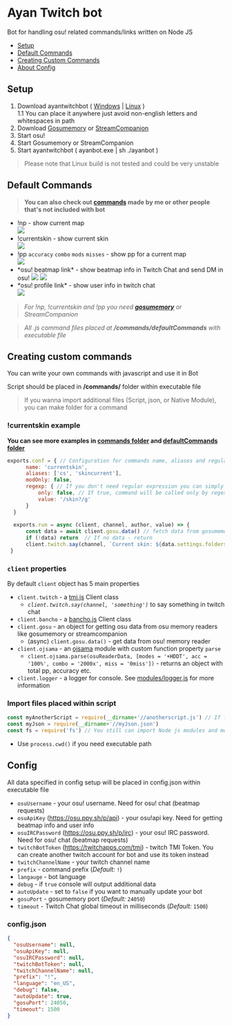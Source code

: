 # Ayan Twitch bot
Bot for handling osu! related commands/links written on Node JS

* [Setup](#setup)
* [Default Commands](#default-commands)
* [Creating Custom Commands](#creating-custom-commands)
* [About Config](#config)

## Setup
1. Download ayantwitchbot ( [Windows](https://github.com/robloxxa/ayantwitchbot/releases/latest/download/ayanbot.exe) | [Linux](https://github.com/robloxxa/ayantwitchbot/releases/latest/download/ayanbot) )\
    1.1 You can place it anywhere just avoid non-english letters and whitespaces in path
2. Download [Gosumemory](https://github.com/l3lackShark/gosumemory) or [StreamCompanion](https://github.com/Piotrekol/StreamCompanion)
3. Start osu!
4. Start Gosumemory or StreamCompanion
5. Start ayantwitchbot ( ayanbot.exe | sh ./ayanbot )
>Please note that Linux build is not tested and could be very unstable
## Default Commands
>**You can also check out [commands](https://github.com/robloxxa/ayantwitchbot/tree/master/commands) made by me or other people that's not included with bot**
* !np - show current map\
![](https://i.imgur.com/h11lplS.png)
* !currentskin - show current skin\
![](https://i.imgur.com/FQF8hyu.png)
* !pp `accuracy` `combo` `mods` `misses` - show pp for a current map\
![](https://i.imgur.com/tWvCToL.png)
* \*osu! beatmap link\* - show beatmap info in Twitch Chat and send DM in osu!
![](https://i.imgur.com/9U96S1V.png)
![](https://i.imgur.com/JWBnvTt.png)
* \*osu! profile link\* - show user info in twitch chat\
![](https://i.imgur.com/oMnI2k5.png)
>*For !np, !currentskin and !pp you need **[gosumemory](https://github.com/l3lackShark/gosumemory)** or StreamCompanion*

>*All .js command files placed at **/commands/defaultCommands** with executable file*
## Creating custom commands
You can write your own commands with javascript and use it in Bot

Script should be placed in **/commands/** folder within executable file
>If you wanna import additional files (Script, json, or Native Module), you can make folder for a command
### !currentskin example
**You can see more examples in [commands folder](https://github.com/robloxxa/ayantwitchbot/tree/master/commands) and [defaultCommands folder](https://github.com/robloxxa/ayantwitchbot/tree/master/defaultCommands)**
```javascript
exports.conf = { // Configuration for commands name, aliases and regular expression
      name: 'currentskin',
      aliases: ['cs', 'skincurrent'],
      modOnly: false,
      regexp: { // If you don't need regular expression you can simply delete this object
          only: false, // If true, command will be called only by regexp
          value: '/skin?/g'
      }
  }
  
  exports.run = async (client, channel, author, value) => {
      const data = await client.gosu.data() // fetch data from gosumemory (./api/gosu.js)
      if (!data) return  // If no data - return
      client.twitch.say(channel, `Current skin: ${data.settings.folders.skin}`) 
 }
```
### `client` properties
By default `client` object has 5 main properties
* `client.twitch` - a [tmi.js](https://github.com/tmijs/tmi.js) Client class
    * *`client.twitch.say(channel, 'something')`* to say something in twitch chat
* `client.bancho` - a [bancho.js](https://bancho.js.org) Client class
* `client.gosu` - an object for getting osu data from osu memory readers like gosumemory or streamcompanion
    * (async) `client.gosu.data()` - get data from osu! memory reader
* `client.ojsama` - an [ojsama](https://github.com/Francesco149/ojsama) module with custom function property `parse`
    * `client.ojsama.parse(osuReaderData, [modes = '+HDDT', acc = '100%', combo = '2000x', miss = '0miss'])` - returns an object with total pp, accuracy etc.
* `client.logger` - a logger for console. See [modules/logger.js](https://github.com/robloxxa/ayantwitchbot/blob/master/modules/logger.js) for more information
### Import files placed within script
```javascript
const myAnotherScript = require(__dirname+'//anotherscript.js') // If file placed within script
const myJson = require(__dirname+'//myJson.json')
const fs = require('fs') // You still can import Node js modules and modules listed in package json
```
* Use `process.cwd()` if you need executable path
## Config
All data specified in config setup will be placed in config.json within executable file
* `osuUsername` - your osu! username. Need for osu! chat (beatmap requests)
* `osuApiKey` (https://osu.ppy.sh/p/api) - your osu!api key. Need for getting beatmap info and user info
* `osuIRCPassword` (https://osu.ppy.sh/p/irc) - your osu! IRC password. Need for osu! chat (beatmap requests)
* `twitchBotToken` (https://twitchapps.com/tmi) - twitch TMI Token. You can create another twitch account for bot and use its token instead
* `twitchChannelName` - your twitch channel name
* `prefix` - command prefix (*Default:* `!`)
* `langauge` - bot language
* `debug` - if `true` console will output additional data
* `autoUpdate` - set to `false` if you want to manually update your bot
* `gosuPort` - gosumemory port (*Default:* `24050`)
* `timeout` - Twitch Chat global timeout in milliseconds (*Default:* `1500`)
### config.json
```json
{
  "osuUsername": null, 
  "osuApiKey": null, 
  "osuIRCPassword": null, 
  "twitchBotToken": null,
  "twitchChannelName": null,
  "prefix": "!",
  "language": "en_US",
  "debug": false, 
  "autoUpdate": true, 
  "gosuPort": 24050,
  "timeout": 1500
}
```